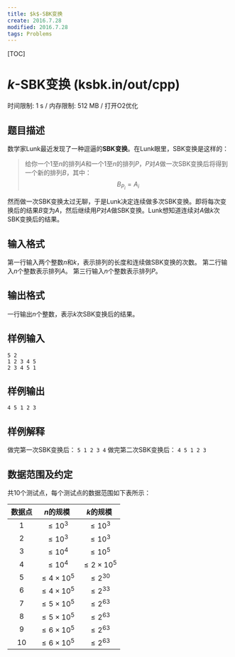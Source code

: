```yaml
---
title: $k$-SBK变换
create: 2016.7.28
modified: 2016.7.28
tags: Problems
---
```


[TOC]
# $k$-SBK变换 (ksbk.in/out/cpp)
时间限制: 1 s / 内存限制: 512 MB / 打开O2优化

## 题目描述
数学家Lunk最近发现了一种逗逼的**SBK变换**。在Lunk眼里，SBK变换是这样的：

> 给你一个$1$至$n$的排列$A$和一个$1$至$n$的排列$P$，$P$对$A$做一次SBK变换后将得到一个新的排列$B$，其中：
> $$ B_{P_i} = A_i \tag{SBK Transformation}$$

然而做一次SBK变换太过无聊，于是Lunk决定连续做多次SBK变换。即将每次变换后的结果$B$变为$A$，然后继续用$P$对$A$做SBK变换。Lunk想知道连续对$A$做$k$次SBK变换后的结果。

## 输入格式
第一行输入两个整数$n$和$k$，表示排列的长度和连续做SBK变换的次数。
第二行输入$n$个整数表示排列$A$。
第三行输入$n$个整数表示排列$P$。

## 输出格式
一行输出$n$个整数，表示$k$次SBK变换后的结果。

## 样例输入
```
5 2
1 2 3 4 5
2 3 4 5 1
```

## 样例输出
```
4 5 1 2 3
```

## 样例解释
做完第一次SBK变换后： `5 1 2 3 4`
做完第二次SBK变换后： `4 5 1 2 3`

## 数据范围及约定
共$10$个测试点，每个测试点的数据范围如下表所示：

|数据点|$n$的规模|$k$的规模|
|:-:|:-:|:-:|
|1|$\le10^3$|$\le10^3$|
|2|$\le10^3$|$\le10^3$|
|3|$\le10^4$|$\le10^5$|
|4|$\le10^4$|$\le2\times10^5$|
|5|$\le4\times10^5$|$\le2^{30}$|
|6|$\le4\times10^5$|$\le2^{33}$|
|7|$\le5\times10^5$|$\le2^{63}$|
|8|$\le5\times10^5$|$\le2^{63}$|
|9|$\le6\times10^5$|$\le2^{63}$|
|10|$\le6\times10^5$|$\le2^{63}$|
